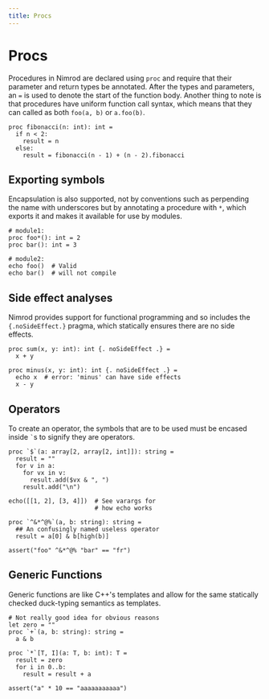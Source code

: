 ```yaml
---
title: Procs
---
```

# Procs

Procedures in Nimrod are declared using `proc` and require that their parameter and return types be annotated. After the types and parameters, an `=` is used to denote the start of the function body. Another thing to note is that procedures have uniform function call syntax, which means that they can called as both `foo(a, b)` or `a.foo(b)`.

``` nimrod
proc fibonacci(n: int): int =
  if n < 2:
    result = n
  else:
    result = fibonacci(n - 1) + (n - 2).fibonacci
```

## Exporting symbols

<!-- XXX Move into module topic -->
Encapsulation is also supported, not by conventions such as perpending the name with underscores but by annotating a procedure with `*`, which exports it and makes it available for use by modules.

``` nimrod
# module1:
proc foo*(): int = 2
proc bar(): int = 3

# module2:
echo foo()  # Valid
echo bar()  # will not compile
```

## Side effect analyses

Nimrod provides support for functional programming and so includes the `{.noSideEffect.}` pragma, which statically ensures there are no side effects.

``` nimrod
proc sum(x, y: int): int {. noSideEffect .} =
  x + y

proc minus(x, y: int): int {. noSideEffect .} =
  echo x  # error: 'minus' can have side effects
  x - y
```

## Operators

To create an operator, the symbols that are to be used must be encased inside `` ` ``s to signify they are operators.

``` nimrod
proc `$`(a: array[2, array[2, int]]): string =
  result = ""
  for v in a:
    for vx in v:
      result.add($vx & ", ")
    result.add("\n")

echo([[1, 2], [3, 4]])  # See varargs for
                        # how echo works

proc `^&*^@%`(a, b: string): string =
  ## An confusingly named useless operator
  result = a[0] & b[high(b)]

assert("foo" ^&*^@% "bar" == "fr")

``` 

## Generic Functions

<!-- XXX Needs own section -->
Generic functions are like C++'s templates and allow for the same statically checked duck-typing semantics as templates. 

``` nimrod
# Not really good idea for obvious reasons
let zero = ""
proc `+`(a, b: string): string =
  a & b

proc `*`[T, I](a: T, b: int): T =
  result = zero
  for i in 0..b:
    result = result + a

assert("a" * 10 == "aaaaaaaaaaa")
```
